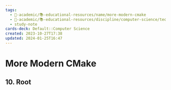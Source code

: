```yaml
---
tags:
  - 🔴-academic/📚-educational-resources/name/more-modern-cmake
  - 🔴-academic/📚-educational-resources/discipline/computer-science/technology/cmake
  - study-note
cards-deck: Default::Computer Science
created: 2023-10-27T17:38
updated: 2024-01-25T16:47
---
```


# More Modern CMake

## 10. Root




